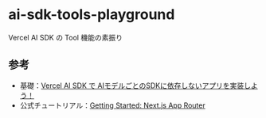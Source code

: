 # ai-sdk-tools-playground

Vercel AI SDK の Tool 機能の素振り

## 参考

- 基礎：[Vercel AI SDK で AIモデルごとのSDKに依存しないアプリを実装しよう！](https://zenn.dev/nomhiro/articles/poc-vercel-ai-sdk)
- 公式チュートリアル：[Getting Started: Next.js App Router](https://ai-sdk.dev/docs/getting-started/nextjs-app-router)
